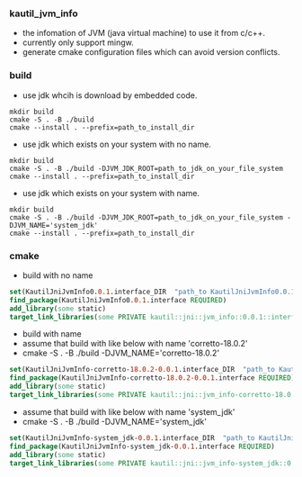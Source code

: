 ### kautil_jvm_info
* the infomation of JVM (java virtual machine) to use it from c/c++.
* currently only support mingw.
* generate cmake configuration files which can avoid version conflicts.

### build
* use jdk whcih is download by embedded code. 
```shell
mkdir build
cmake -S . -B ./build 
cmake --install . --prefix=path_to_install_dir
```
* use jdk which exists on your system with no name.

```shell
mkdir build
cmake -S . -B ./build -DJVM_JDK_ROOT=path_to_jdk_on_your_file_system
cmake --install . --prefix=path_to_install_dir 
```
* use jdk which exists on your system with name.

```shell
mkdir build
cmake -S . -B ./build -DJVM_JDK_ROOT=path_to_jdk_on_your_file_system -DJVM_NAME='system_jdk'
cmake --install . --prefix=path_to_install_dir 
```

### cmake

* build  with no name
```cmake
set(KautilJniJvmInfo0.0.1.interface_DIR  "path_to KautilJniJvmInfo0.0.1.interfaceConfig.cmake dir")
find_package(KautilJniJvmInfo0.0.1.interface REQUIRED)
add_library(some static)
target_link_libraries(some PRIVATE kautil::jni::jvm_info::0.0.1::interface)
```

* build  with name 
* assume that build with like below with name 'corretto-18.0.2'
* cmake -S . -B ./build -DJVM_NAME='corretto-18.0.2'
```cmake
set(KautilJniJvmInfo-corretto-18.0.2-0.0.1.interface_DIR  "path_to KautilJniJvmInfo-corretto-18.0.2-0.0.1.interfaceConfig.cmake dir")
find_package(KautilJniJvmInfo-corretto-18.0.2-0.0.1.interface REQUIRED)
add_library(some static)
target_link_libraries(some PRIVATE kautil::jni::jvm_info-corretto-18.0.2::0.0.1::interface)
```
* assume that build with like below with name 'system_jdk'
* cmake -S . -B ./build -DJVM_NAME='system_jdk'
```cmake
set(KautilJniJvmInfo-system_jdk-0.0.1.interface_DIR  "path_to KautilJniJvmInfo-system_jdk-0.0.1.interfaceConfig.cmake dir")
find_package(KautilJniJvmInfo-system_jdk-0.0.1.interface REQUIRED)
add_library(some static)
target_link_libraries(some PRIVATE kautil::jni::jvm_info-system_jdk::0.0.1::interface)
```

